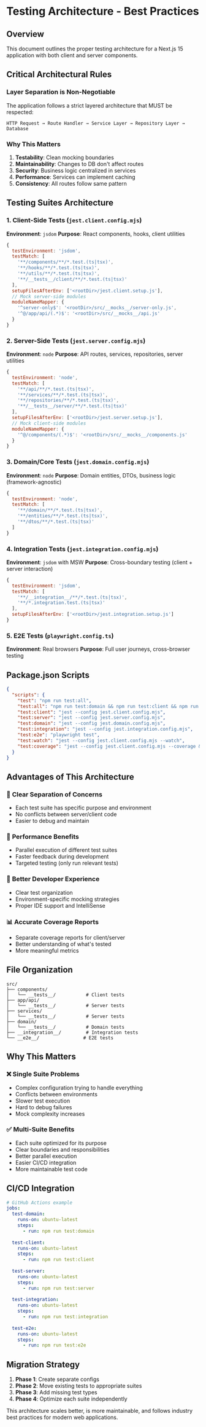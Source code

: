 # Testing Architecture - Best Practices

## Overview
This document outlines the proper testing architecture for a Next.js 15 application with both client and server components.

## Critical Architectural Rules

### Layer Separation is Non-Negotiable

The application follows a strict layered architecture that MUST be respected:

```
HTTP Request → Route Handler → Service Layer → Repository Layer → Database
```



### Why This Matters
1. **Testability**: Clean mocking boundaries
2. **Maintainability**: Changes to DB don't affect routes
3. **Security**: Business logic centralized in services
4. **Performance**: Services can implement caching
5. **Consistency**: All routes follow same pattern

## Testing Suites Architecture

### 1. **Client-Side Tests** (`jest.client.config.mjs`)
**Environment**: `jsdom`
**Purpose**: React components, hooks, client utilities

```javascript
{
  testEnvironment: 'jsdom',
  testMatch: [
    '**/components/**/*.test.(ts|tsx)',
    '**/hooks/**/*.test.(ts|tsx)',
    '**/utils/**/*.test.(ts|tsx)',
    '**/__tests__/client/**/*.test.(ts|tsx)'
  ],
  setupFilesAfterEnv: ['<rootDir>/jest.client.setup.js'],
  // Mock server-side modules
  moduleNameMapper: {
    '^server-only$': '<rootDir>/src/__mocks__/server-only.js',
    '^@/app/api/(.*)$': '<rootDir>/src/__mocks__/api.js'
  }
}
```

### 2. **Server-Side Tests** (`jest.server.config.mjs`)
**Environment**: `node`
**Purpose**: API routes, services, repositories, server utilities

```javascript
{
  testEnvironment: 'node',
  testMatch: [
    '**/api/**/*.test.(ts|tsx)',
    '**/services/**/*.test.(ts|tsx)',
    '**/repositories/**/*.test.(ts|tsx)',
    '**/__tests__/server/**/*.test.(ts|tsx)'
  ],
  setupFilesAfterEnv: ['<rootDir>/jest.server.setup.js'],
  // Mock client-side modules
  moduleNameMapper: {
    '^@/components/(.*)$': '<rootDir>/src/__mocks__/components.js'
  }
}
```

### 3. **Domain/Core Tests** (`jest.domain.config.mjs`)
**Environment**: `node`
**Purpose**: Domain entities, DTOs, business logic (framework-agnostic)

```javascript
{
  testEnvironment: 'node',
  testMatch: [
    '**/domain/**/*.test.(ts|tsx)',
    '**/entities/**/*.test.(ts|tsx)',
    '**/dtos/**/*.test.(ts|tsx)'
  ]
}
```

### 4. **Integration Tests** (`jest.integration.config.mjs`)
**Environment**: `jsdom` with MSW
**Purpose**: Cross-boundary testing (client + server interaction)

```javascript
{
  testEnvironment: 'jsdom',
  testMatch: [
    '**/__integration__/**/*.test.(ts|tsx)',
    '**/*.integration.test.(ts|tsx)'
  ],
  setupFilesAfterEnv: ['<rootDir>/jest.integration.setup.js']
}
```

### 5. **E2E Tests** (`playwright.config.ts`)
**Environment**: Real browsers
**Purpose**: Full user journeys, cross-browser testing

## Package.json Scripts

```json
{
  "scripts": {
    "test": "npm run test:all",
    "test:all": "npm run test:domain && npm run test:client && npm run test:server && npm run test:integration",
    "test:client": "jest --config jest.client.config.mjs",
    "test:server": "jest --config jest.server.config.mjs", 
    "test:domain": "jest --config jest.domain.config.mjs",
    "test:integration": "jest --config jest.integration.config.mjs",
    "test:e2e": "playwright test",
    "test:watch": "jest --config jest.client.config.mjs --watch",
    "test:coverage": "jest --config jest.client.config.mjs --coverage && jest --config jest.server.config.mjs --coverage"
  }
}
```

## Advantages of This Architecture

### 🎯 **Clear Separation of Concerns**
- Each test suite has specific purpose and environment
- No conflicts between server/client code
- Easier to debug and maintain

### 🚀 **Performance Benefits**
- Parallel execution of different test suites
- Faster feedback during development
- Targeted testing (only run relevant tests)

### 🔧 **Better Developer Experience**
- Clear test organization
- Environment-specific mocking strategies
- Proper IDE support and IntelliSense

### 📊 **Accurate Coverage Reports**
- Separate coverage reports for client/server
- Better understanding of what's tested
- More meaningful metrics

## File Organization

```
src/
├── components/
│   └── __tests__/           # Client tests
├── app/api/
│   └── __tests__/           # Server tests  
├── services/
│   └── __tests__/           # Server tests
├── domain/
│   └── __tests__/           # Domain tests
├── __integration__/         # Integration tests
└── __e2e__/                # E2E tests
```

## Why This Matters

### ❌ **Single Suite Problems**
- Complex configuration trying to handle everything
- Conflicts between environments
- Slower test execution
- Hard to debug failures
- Mock complexity increases

### ✅ **Multi-Suite Benefits**
- Each suite optimized for its purpose
- Clear boundaries and responsibilities
- Better parallel execution
- Easier CI/CD integration
- More maintainable test code

## CI/CD Integration

```yaml
# GitHub Actions example
jobs:
  test-domain:
    runs-on: ubuntu-latest
    steps:
      - run: npm run test:domain
      
  test-client:
    runs-on: ubuntu-latest  
    steps:
      - run: npm run test:client
      
  test-server:
    runs-on: ubuntu-latest
    steps:
      - run: npm run test:server
      
  test-integration:
    runs-on: ubuntu-latest
    steps:
      - run: npm run test:integration
      
  test-e2e:
    runs-on: ubuntu-latest
    steps:
      - run: npm run test:e2e
```

## Migration Strategy

1. **Phase 1**: Create separate configs
2. **Phase 2**: Move existing tests to appropriate suites
3. **Phase 3**: Add missing test types
4. **Phase 4**: Optimize each suite independently

This architecture scales better, is more maintainable, and follows industry best practices for modern web applications.